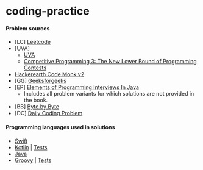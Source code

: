 # coding-practice 
#### Problem sources

* [LC] [Leetcode](http://leetcode.com) 
* [UVA] 
    * [UVA](https://uva.onlinejudge.org/)
    * [Competitive Programming 3: The New Lower Bound of Programming Contests](https://sites.google.com/site/stevenhalim/)
* [Hackerearth Code Monk v2](https://www.hackerearth.com/practice/codemonk/)
* [GG] [Geeksforgeeks](http://www.practice.geeksforgeeks.org/)
* [EP] [Elements of Programming Interviews In Java](https://github.com/adnanaziz/epicode) 
    * Includes all problem variants for which solutions are not provided in the book.
* [BB] [Byte by Byte](https://www.byte-by-byte.com)
* [DC] [Daily Coding Problem](https://www.dailycodingproblem.com/)

#### Programming languages used in solutions

* [Swift](https://github.com/lgtout/coding-practice/tree/master/swift/CodingPractice)
* [Kotlin](https://github.com/lgtout/coding-practice/tree/master/java/src/main/kotlin/com/lagostout) | [Tests](https://github.com/lgtout/coding-practice/tree/master/java/src/test/kotlin/com/lagostout)
* [Java](https://github.com/lgtout/coding-practice/tree/master/java/src/main/java)
* [Groovy](https://github.com/lgtout/coding-practice/tree/master/java/src/main/groovy/com/lagostout) | [Tests](https://github.com/lgtout/coding-practice/tree/master/java/src/test/groovy/com/lagostout)
